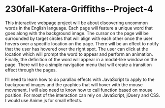 # 230fall-Katera-Griffiths--Project-4

This interactive webpage project will be about discovering uncommon words in the English language. 
Each page will feature a unique word that goes along with the background image. The cursor on the page
will be surrounded by target circles that will align with each other once the user hovers over a specific location
on the page. There will be an effect to notify that the user has hovered over the right spot. The user can click at the location
which will prompt the word to appear and perform an animation. Finally, the definition of the word will appear in a modal-like window 
on the page. There will be a simple navigation menu that will create a transition effect through the pages. 

I’ll need to learn how to do parallax effects with JavaScript to apply to the background images and the graphics that will hover with the mouse movement. I will also need to know how to call function based on mouse position. For most of the interaction can rely on JavaScript, jQuery and CSS. I would use Anime.js for small effects.

